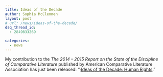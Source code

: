 ```yaml
---
title: Ideas of the Decade
author: Sophia McClennen
layout: post
# url: /news/ideas-of-the-decade/
dsq_thread_id:
  - 2849833269

categories: 
  - news
---
```

My contribution to the *The 2014 &#8211; 2015 Report on the State of the Discipline of Comparative Literature* published by American Comparative Literature Association has just been released: “;[Ideas of the Decade: Human Rights][1].”

 [1]: http://stateofthediscipline.acla.org/entry/human-rights